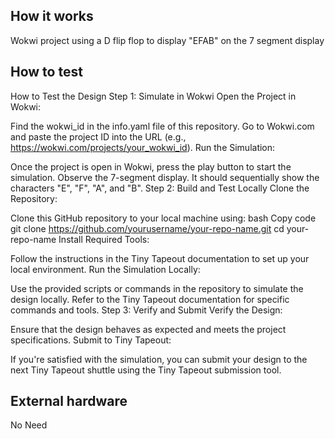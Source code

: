<!---

This file is used to generate your project datasheet. Please fill in the information below and delete any unused
sections.

You can also include images in this folder and reference them in the markdown. Each image must be less than
512 kb in size, and the combined size of all images must be less than 1 MB.
-->

## How it works

Wokwi project using a D flip flop to display "EFAB" on the 7 segment display

## How to test

How to Test the Design
Step 1: Simulate in Wokwi
Open the Project in Wokwi:

Find the wokwi_id in the info.yaml file of this repository.
Go to Wokwi.com and paste the project ID into the URL (e.g., https://wokwi.com/projects/your_wokwi_id).
Run the Simulation:

Once the project is open in Wokwi, press the play button to start the simulation.
Observe the 7-segment display. It should sequentially show the characters "E", "F", "A", and "B".
Step 2: Build and Test Locally
Clone the Repository:

Clone this GitHub repository to your local machine using:
bash
Copy code
git clone https://github.com/yourusername/your-repo-name.git
cd your-repo-name
Install Required Tools:

Follow the instructions in the Tiny Tapeout documentation to set up your local environment.
Run the Simulation Locally:

Use the provided scripts or commands in the repository to simulate the design locally. Refer to the Tiny Tapeout documentation for specific commands and tools.
Step 3: Verify and Submit
Verify the Design:

Ensure that the design behaves as expected and meets the project specifications.
Submit to Tiny Tapeout:

If you're satisfied with the simulation, you can submit your design to the next Tiny Tapeout shuttle using the Tiny Tapeout submission tool.

## External hardware
No Need
